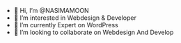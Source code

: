 - 👋 Hi, I’m @NASIMAMOON
- 👀 I’m interested in Webdesign & Developer
- 🌱 I’m currently Expert on WordPress
- 💞️ I’m looking to collaborate on Webdesign And Develop

<!---
NASIMAMOON/NASIMAMOON is a ✨ special ✨ repository because its `README.md` (this file) appears on your GitHub profile.
You can click the Preview link to take a look at your changes.
--->
